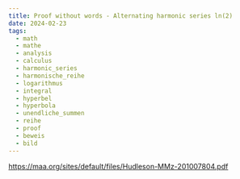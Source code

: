 ```yaml
---
title: Proof without words - Alternating harmonic series ln(2)
date: 2024-02-23
tags:
  - math
  - mathe
  - analysis
  - calculus
  - harmonic_series
  - harmonische_reihe
  - logarithmus
  - integral
  - hyperbel
  - hyperbola
  - unendliche_summen
  - reihe
  - proof
  - beweis
  - bild 
---
```


https://maa.org/sites/default/files/Hudleson-MMz-201007804.pdf 